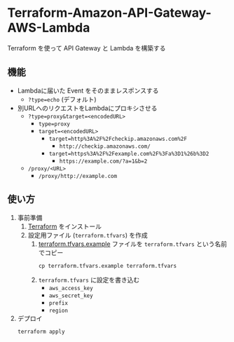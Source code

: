 # Terraform-Amazon-API-Gateway-AWS-Lambda
Terraform を使って API Gateway と Lambda を構築する

## 機能
- Lambdaに届いた Event をそのままレスポンスする
	- `?type=echo` (デフォルト)
- 別URLへのリクエストをLambdaにプロキシさせる
	- `?type=proxy&target=<encodedURL>`
		- `type=proxy`
		- `target=<encodedURL>`
			- `target=http%3A%2F%2Fcheckip.amazonaws.com%2F`
				- `http://checkip.amazonaws.com/`
			- `target=https%3A%2F%2Fexample.com%2F%3Fa%3D1%26b%3D2`
				- `https://example.com/?a=1&b=2`
	- `/proxy/<URL>`
		- `/proxy/http://example.com`

## 使い方
1. 事前準備
	1. [Terraform](https://www.terraform.io/ "https://www.terraform.io/") をインストール
	1. 設定用ファイル (`terraform.tfvars`) を作成
		1. [terraform.tfvars.example](./terraform.tfvars.example) ファイルを `terraform.tfvars` という名前でコピー
			```
			cp terraform.tfvars.example terraform.tfvars
			```
		1. `terraform.tfvars` に設定を書き込む
			* `aws_access_key`
			* `aws_secret_key`
			* `prefix`
			* `region`
1. デプロイ
	```
	terraform apply
	```

